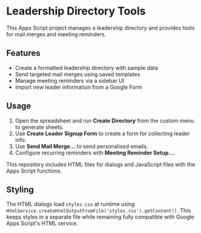 # Leadership Directory Tools

This Apps Script project manages a leadership directory and provides tools for mail merges and meeting reminders.

## Features
- Create a formatted leadership directory with sample data
- Send targeted mail merges using saved templates
- Manage meeting reminders via a sidebar UI
- Import new leader information from a Google Form

## Usage
1. Open the spreadsheet and run **Create Directory** from the custom menu to generate sheets.
2. Use **Create Leader Signup Form** to create a form for collecting leader info.
3. Use **Send Mail Merge…** to send personalised emails.
4. Configure recurring reminders with **Meeting Reminder Setup…**.

This repository includes HTML files for dialogs and JavaScript files with the Apps Script functions.

## Styling
The HTML dialogs load `styles.css` at runtime using
`HtmlService.createHtmlOutputFromFile('styles.css').getContent()`. This keeps
styles in a separate file while remaining fully compatible with Google Apps
Script's HTML service.
